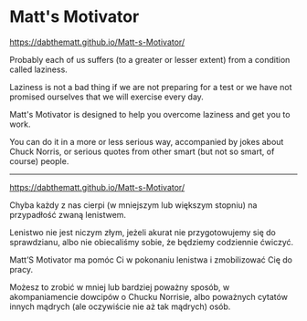 # Matt's Motivator

https://dabthematt.github.io/Matt-s-Motivator/

Probably each of us suffers (to a greater or lesser extent) from a condition called laziness.

Laziness is not a bad thing if we are not preparing for a test or we have not promised ourselves that we will exercise every day.

Matt's Motivator is designed to help you overcome laziness and get you to work.

You can do it in a more or less serious way, accompanied by jokes about Chuck Norris, or serious quotes from other smart (but not so smart, of course) people.

--------

https://dabthematt.github.io/Matt-s-Motivator/

Chyba każdy z nas cierpi (w mniejszym lub większym stopniu) na przypadłość zwaną lenistwem. 

Lenistwo nie jest niczym złym, jeżeli akurat nie przygotowujemy się do sprawdzianu, albo nie obiecaliśmy sobie, że będziemy codziennie ćwiczyć.

Matt’S Motivator ma pomóc Ci w pokonaniu lenistwa i zmobilizować Cię do pracy.

Możesz to zrobić w mniej lub bardziej poważny sposób, w akompaniamencie dowcipów o Chucku Norrisie, albo poważnych cytatów innych mądrych (ale oczywiście nie aż tak mądrych) osób.
